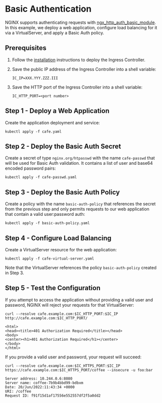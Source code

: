 # Basic Authentication

NGINX supports authenticating requests with
[ngx_http_auth_basic_module](https://nginx.org/en/docs/http/ngx_http_auth_basic_module.html). In this example, we deploy
a web application, configure load balancing for it via a VirtualServer, and apply a Basic Auth policy.

## Prerequisites

1. Follow the [installation](https://docs.nginx.com/nginx-ingress-controller/installation/installation-with-manifests/)
   instructions to deploy the Ingress Controller.
1. Save the public IP address of the Ingress Controller into a shell variable:

    ```console
    IC_IP=XXX.YYY.ZZZ.III
    ```

1. Save the HTTP port of the Ingress Controller into a shell variable:

    ```console
    IC_HTTP_PORT=<port number>
    ```

## Step 1 - Deploy a Web Application

Create the application deployment and service:

```console
kubectl apply -f cafe.yaml
```

## Step 2 - Deploy the Basic Auth Secret

Create a secret of type `nginx.org/htpasswd` with the name `cafe-passwd` that will be used for Basic Auth validation. It
contains a list of user and base64 encoded password pairs:

```console
kubectl apply -f cafe-passwd.yaml
```

## Step 3 - Deploy the Basic Auth Policy

Create a policy with the name `basic-auth-policy` that references the secret from the previous step and only permits
requests to our web application that contain a valid user:password auth:

```console
kubectl apply -f basic-auth-policy.yaml
```

## Step 4 - Configure Load Balancing

Create a VirtualServer resource for the web application:

```console
kubectl apply -f cafe-virtual-server.yaml
```

Note that the VirtualServer references the policy `basic-auth-policy` created in Step 3.

## Step 5 - Test the Configuration

If you attempt to access the application without providing a valid user and password, NGINX will reject your requests
for that VirtualServer:

```console
curl --resolve cafe.example.com:$IC_HTTP_PORT:$IC_IP http://cafe.example.com:$IC_HTTP_PORT/
```

```text
<html>
<head><title>401 Authorization Required</title></head>
<body>
<center><h1>401 Authorization Required</h1></center>
</body>
</html>
```

If you provide a valid user and password, your request will succeed:

```console
curl --resolve cafe.example.com:$IC_HTTPS_PORT:$IC_IP https://cafe.example.com:$IC_HTTPS_PORT/coffee --insecure -u foo:bar
```

```text
Server address: 10.244.0.6:8080
Server name: coffee-7b9b4bbd99-bdbxm
Date: 20/Jun/2022:11:43:34 +0000
URI: /coffee
Request ID: f91f15d1af17556e552557df2f5a0dd2
```
